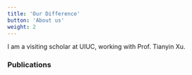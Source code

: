 ```yaml
---
title: 'Our Difference'
button: 'About us'
weight: 2
---
```


I am a visiting scholar at UIUC, working with Prof. Tianyin Xu.

### Publications

